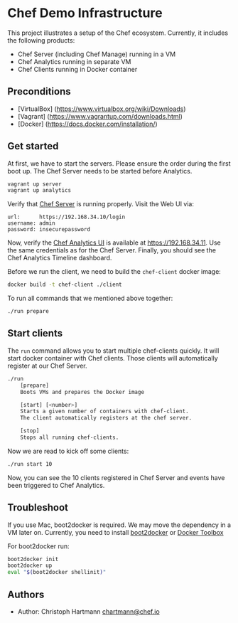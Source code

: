 # Chef Demo Infrastructure

This project illustrates a setup of the Chef ecosystem. Currently,
it includes the following products:

- Chef Server (including Chef Manage) running in a VM
- Chef Analytics running in separate VM
- Chef Clients running in Docker container

## Preconditions

- [VirtualBox] (https://www.virtualbox.org/wiki/Downloads)
- [Vagrant] (https://www.vagrantup.com/downloads.html)
- [Docker] (https://docs.docker.com/installation/)

## Get started

At first, we have to start the servers. Please ensure the order during the
first boot up. The Chef Server needs to be started before Analytics.

```bash
vagrant up server
vagrant up analytics
```

Verify that [Chef Server](https://192.168.34.10/login) is running properly.
Visit the Web UI via:

```code
url:      https://192.168.34.10/login
username: admin
password: insecurepassword
```

Now, verify the [Chef Analytics UI](https://192.168.34.11) is available at https://192.168.34.11. Use the same credentials as for the Chef Server. Finally, you should see the Chef Analytics Timeline dashboard.

Before we run the client, we need to build the `chef-client` docker image:

```bash
docker build -t chef-client ./client
```

To run all commands that we mentioned above together:

```bash
./run prepare
```

## Start clients

The `run` command allows you to start multiple chef-clients quickly. It will start docker container with Chef clients. Those clients will automatically register at our Chef Server.

```bash
./run
    [prepare]
    Boots VMs and prepares the Docker image

    [start] [<number>]
    Starts a given number of containers with chef-client.
    The client automatically registers at the chef server.

    [stop]
    Stops all running chef-clients.
```

Now we are read to kick off some clients:

```bash
./run start 10
```

Now, you can see the 10 clients registered in Chef Server and events have been triggered to Chef Analytics.

## Troubleshoot

If you use Mac, boot2docker is required. We may move the dependency in a VM later on. Currently, you need to install [boot2docker](https://github.com/boot2docker/osx-installer/releases) or [Docker Toolbox](https://www.docker.com/toolbox)

For boot2docker run:

```bash
boot2docker init
boot2docker up
eval "$(boot2docker shellinit)"
```

## Authors

- Author: Christoph Hartmann <chartmann@chef.io>
